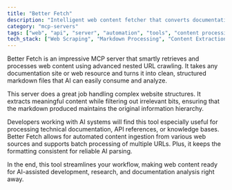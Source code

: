 ```yaml
---
title: "Better Fetch"
description: "Intelligent web content fetcher that converts documentation sites into clean markdown for AI analysis."
category: "mcp-servers"
tags: ["web", "api", "server", "automation", "tools", "content processing", "markdown generation", "URL crawling"]
tech_stack: ["Web Scraping", "Markdown Processing", "Content Extraction", "AI Integration", "Documentation Systems", "Batch Processing"]
---
```


Better Fetch is an impressive MCP server that smartly retrieves and processes web content using advanced nested URL crawling. It takes any documentation site or web resource and turns it into clean, structured markdown files that AI can easily consume and analyze.

This server does a great job handling complex website structures. It extracts meaningful content while filtering out irrelevant bits, ensuring that the markdown produced maintains the original information hierarchy.

Developers working with AI systems will find this tool especially useful for processing technical documentation, API references, or knowledge bases. Better Fetch allows for automated content ingestion from various web sources and supports batch processing of multiple URLs. Plus, it keeps the formatting consistent for reliable AI parsing.

In the end, this tool streamlines your workflow, making web content ready for AI-assisted development, research, and documentation analysis right away.